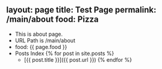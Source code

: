layout: page
title: Test Page
permalink: /main/about
food: Pizza
---

- This is about page.
- URL Path is /main/about
- food: {{ page.food }}
- Posts Index
{% for post in site.posts %}
    * [{{ post.title }}]({{ post.url }})
{% endfor %}
